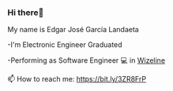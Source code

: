 ### Hi there👋
My name is Edgar José García Landaeta

-I'm Electronic Engineer Graduated

-Performing as Software Engineer :computer: in [Wizeline](https://www.wizeline.com/)

📫 How to reach me: https://bit.ly/3ZR8FrP

<!--
**edgar643/edgar643** is a ✨ _special_ ✨ repository because its `README.md` (this file) appears on your GitHub profile.

Here are some ideas to get you started:

- 🔭 I’m currently working on ...
- 🌱 I’m currently learning ...
- 👯 I’m looking to collaborate on ...
- 🤔 I’m looking for help with ...
- 💬 Ask me about ...
- 📫 How to reach me: ...
- 😄 Pronouns: ...
- ⚡ Fun fact: ...
-->
